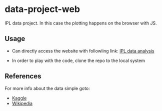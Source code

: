 # data-project-web

IPL data project. In this case the plotting happens on the browser with JS.

## Usage

- Can directly access the website with followling link: [IPL data analysis](https://data-munging.herokuapp.com)

- In order to play with the code, clone the repo to the local system

## References

For more info about the data simple goto:

- [Kaggle](https://www.kaggle.com/manasgarg/ipl/version/5)
- [Wikipedia](https://en.wikipedia.org/wiki/List_of_Indian_Premier_League_umpires)
